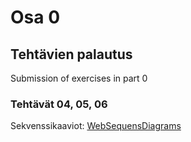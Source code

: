 # Osa 0

## Tehtävien palautus

Submission of exercises in part 0

### Tehtävät 04, 05, 06

Sekvenssikaaviot:
[WebSequensDiagrams](https://www.websequencediagrams.com/)
